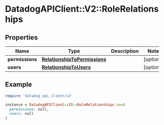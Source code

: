 # DatadogAPIClient::V2::RoleRelationships

## Properties

| Name | Type | Description | Notes |
| ---- | ---- | ----------- | ----- |
| **permissions** | [**RelationshipToPermissions**](RelationshipToPermissions.md) |  | [optional] |
| **users** | [**RelationshipToUsers**](RelationshipToUsers.md) |  | [optional] |

## Example

```ruby
require 'datadog_api_client/v2'

instance = DatadogAPIClient::V2::RoleRelationships.new(
  permissions: null,
  users: null
)
```

